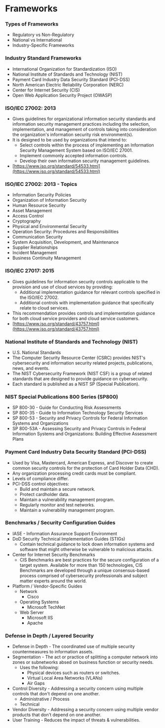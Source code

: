 # Frameworks

### **Types of Frameworks**

* Regulatory vs Non-Regulatory
* National vs International
* Industry-Specific Frameworks

### **Industry Standard Frameworks**

* International Organization for Standardization \(ISO\)
* National Institute of Standards and Technology \(NIST\)
* Payment Card Industry Data Security Standard \(PCI-DSS\)
* North American Electric Reliability Corporation \(NERC\)
* Center for Internet Security \(CIS\)
* Open Web Application Security Project \(OWASP\)

### **ISO/IEC 27002: 2013**

* Gives guidelines for organizational information security standards and information security management practices including the selection, implementation, and management of controls taking into consideration the organization's information security risk environment\(s\).
* It is designed to be used by organizations that intend to:
  * Select controls within the process of implementing an Information Security Management System based on ISO/IEC 27001.
  * Implement commonly accepted information controls.
  * Develop their own information security management guidelines.
* [https://www.iso.org/standard/54533.html](https://www.iso.org/standard/54533.html)

### **ISO/IEC 27002: 2013 - Topics**

* Information Security Policies
* Organization of Information Security
* Human Resource Security
* Asset Management
* Access Control
* Cryptography
* Physical and Environmental Security
* Operation Security: Procedures and Responsibilities
* Communication Security
* System Acquisition, Development, and Maintenance
* Supplier Relationships
* Incident Management
* Business Continuity Management

### **ISO/IEC 27017: 2015**

* Gives guidelines for information security controls applicable to the provision and use of cloud services by providing:
  * Additional implementation guidance for relevant controls specified in the ISO/IEC 27002.
  * Additional controls with implementation guidance that specifically relate to cloud services.
* This recommendation provides controls and implementation guidance for both cloud service providers and cloud service customers.
* [https://www.iso.org/standard/43757.html](https://www.iso.org/standard/43757.html)

### **National Institute of Standards and Technology \(NIST\)**

* U.S. National Standards
* The Computer Security Resource Center \(CSRC\) provides NIST's cybersecurity and information security related projects, publications, news, and events.
* The NIST Cybersecurity Framework \(NIST CSF\) is a group of related standards that are designed to provide guidance on cybersecurity.
* Each standard is published as a NIST SP \(Special Publication\).

### **NIST Special Publications 800 Series \(SP800\)**

* SP 800-30 - Guide for Conducting Risk Assessments
* SP 800-35 - Guide to Information Technology Security Services
* SP 800-53 - Security and Privacy Controls for Federal Information Systems and Organizations
* SP 800-53A - Assessing Security and Privacy Controls in Federal Information Systems and Organizations: Building Effective Assessment Plans

### **Payment Card Industry Data Security Standard \(PCI-DSS\)**

* Used by Visa, Mastercard, American Express, and Discover to create common security controls for the protection of Card Holder Data \(CHD\).
* Any organization processing credit cards must be compliant.
* Levels of compliance differ.
* PCI-DSS control objectives:
  * Build and maintain a secure network.
  * Protect cardholder data.
  * Maintain a vulnerability management program.
  * Regularly monitor and test networks.
  * Maintain a vulnerability management program.

### **Benchmarks / Security Configuration Guides**

* IASE - Information Assurance Support Environment
* DoD Security Technical Implementation Guides \(STIGs\)
  * Contain technical guidance to lock down information systems and software that might otherwise be vulnerable to malicious attacks.
* Center for Internet Security Benchmarks
  * CIS Benchmarks are best practices for the secure configuration of a target system. Available for more than 150 technologies, CIS Benchmarks are developed through a unique consensus-based process comprised of cybersecurity professionals and subject matter experts around the world.
* Platform / Vendor-Specific Guides
  * Network
    * Cisco
  * Operating Systems
    * Microsoft TechNet
  * Web Server
    * Microsoft IIS
    * Apache

### **Defense in Depth / Layered Security**

* Defense in Depth - The coordinated use of multiple security countermeasures to information assets.
* Segmentation - The act or practice of splitting a computer network into zones or subnetworks absed on business function or security needs.
  * Uses the following:
    * Physical devices such as routers or switches.
    * Virtual Local Area Networks \(VLANs\)
    * Air Gaps
* Control Diversity - Addressing a security concern using multiple controls that don't depend on one another.
  * Administrative / Process
  * Technical
* Vendor Diversity - Addressing a security concern using multiple vendor products that don't depend on one another.
* User Training - Reduces the impact of threats & vulnerabilities.

